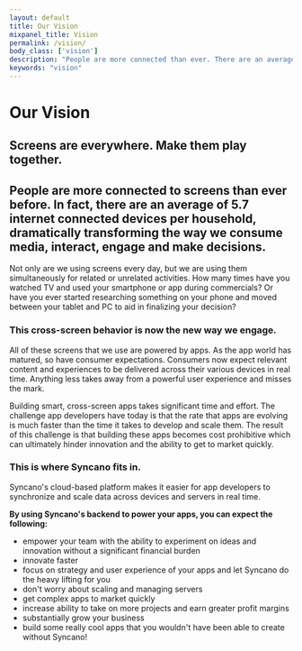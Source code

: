```yaml
---
layout: default
title: Our Vision
mixpanel_title: Vision
permalink: /vision/
body_class: ['vision']
description: "People are more connected than ever. There are an average of 5.7 internet connected devices per household. Our vision is to make them all play together."
keywords: "vision"
---
```


<div class="text-hero">
	<div class="container">
		<h1>Our Vision</h1>
		<h2>Screens are everywhere. Make them play together.</h2>
	</div>
</div>
<div class="container">
  <h2>People are more connected to screens than ever before. In fact, there are an average of 5.7 internet connected devices per household, dramatically transforming the way we consume media, interact, engage and make decisions.</h2>
  <p>Not only are we using screens every day, but we are using them simultaneously for related or unrelated activities. How many times have you watched TV and used your smartphone or app during commercials?  Or have you ever started researching something on your phone and moved between your tablet and PC to aid in finalizing your decision?</p>
  <h3>This cross-screen behavior is now the new way we engage.</h3>
  <p>All of these screens that we use are powered by apps. As the app world has matured, so have consumer expectations. Consumers now expect relevant content and experiences to be delivered across their various devices in real time. Anything less takes away from a powerful user experience and misses the mark.</p>

  <p>Building smart, cross-screen apps takes significant time and effort. The challenge app developers have today is that the rate that apps are evolving is much faster than the time it takes to develop and scale them. The result of this challenge is that building these apps becomes cost prohibitive which can ultimately hinder innovation and the ability to get to market quickly.</p>
  <h3>This is where Syncano fits in.</h3>
  <p>Syncano's cloud-based platform makes it easier for app developers to synchronize and scale data across devices and servers in real time.</p>
  <p dir="ltr"><strong>By using Syncano's backend to power your apps, you can expect the following:</strong></p>

  <ul>
    <li>empower your team with the ability to experiment on ideas and innovation without a significant financial burden</li>
    <li>innovate faster</li>
    <li>focus on strategy and user experience of your apps and let Syncano do the heavy lifting for you</li>
    <li>don't worry about scaling and managing servers</li>
    <li>get complex apps to market quickly</li>
    <li>increase ability to take on more projects and earn greater profit margins</li>
    <li>substantially grow your business</li>
    <li>build some really cool apps that you wouldn't have been able to create without Syncano!</li>
  </ul>
</div>